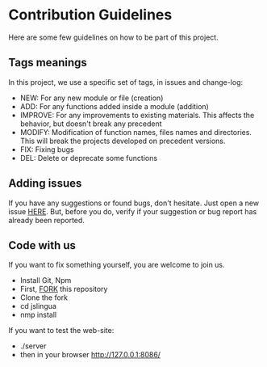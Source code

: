 # Contribution Guidelines

Here are some few guidelines on how to be part of this project.

## Tags meanings

In this project, we use a specific set of tags, in issues and change-log:
* NEW: For any new module or file (creation)
* ADD: For any functions added inside a module (addition)
* IMPROVE: For any improvements to existing materials.
This affects the behavior, but doesn't break any precedent
* MODIFY: Modification of function names, files names and directories.
This will break the projects developed on precedent versions.
* FIX: Fixing bugs
* DEL: Delete or deprecate some functions

## Adding issues

If you have any suggestions or found bugs, don't hesitate.
Just open a new issue [HERE](https://github.com/kariminf/jslingua/issues/).
But, before you do, verify if your suggestion or bug report has already been reported.

## Code with us

If you want to fix something yourself, you are welcome to join us.

* Install Git, Npm
* First, [FORK](https://github.com/kariminf/jslingua/fork) this repository
* Clone the fork
* cd jslingua
* nmp install

If you want to test the web-site:
* ./server
* then in your browser http://127.0.0.1:8086/
